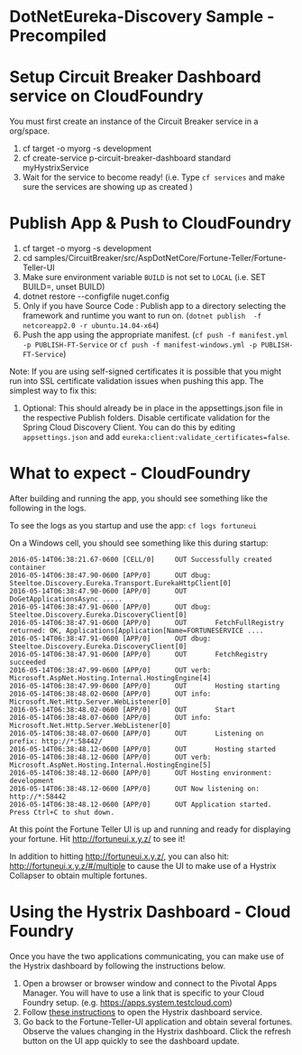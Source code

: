 # DotNetEureka-Discovery Sample - Precompiled

# Setup Circuit Breaker Dashboard service on CloudFoundry
You must first create an instance of the Circuit Breaker service in a org/space.

1. cf target -o myorg -s development
2. cf create-service p-circuit-breaker-dashboard standard myHystrixService
3. Wait for the service to become ready! (i.e. Type `cf services` and make sure the services are showing up as created ) 

# Publish App & Push to CloudFoundry

1. cf target -o myorg -s development
2. cd samples/CircuitBreaker/src/AspDotNetCore/Fortune-Teller/Fortune-Teller-UI
3. Make sure environment variable `BUILD` is not set to `LOCAL` (i.e. SET BUILD=, unset BUILD)
4. dotnet restore --configfile nuget.config
5. Only if you have Source Code : Publish app to a directory selecting the framework and runtime you want to run on. 
(`dotnet publish  -f netcoreapp2.0 -r ubuntu.14.04-x64`)
6. Push the app using the appropriate manifest.
 (`cf push -f manifest.yml -p PUBLISH-FT-Service` or `cf push -f manifest-windows.yml -p PUBLISH-FT-Service`)


Note: If you are using self-signed certificates it is possible that you might run into SSL certificate validation issues when pushing this app. The simplest way to fix this:

1. Optional: This should already be in place in the appsettings.json file in the respective Publish folders. 
Disable certificate validation for the Spring Cloud Discovery Client.  You can do this by editing `appsettings.json` and add `eureka:client:validate_certificates=false`.

# What to expect - CloudFoundry
After building and running the app, you should see something like the following in the logs. 

To see the logs as you startup and use the app: `cf logs fortuneui`

On a Windows cell, you should see something like this during startup:
```
2016-05-14T06:38:21.67-0600 [CELL/0]     OUT Successfully created container
2016-05-14T06:38:47.90-0600 [APP/0]      OUT dbug: Steeltoe.Discovery.Eureka.Transport.EurekaHttpClient[0]
2016-05-14T06:38:47.90-0600 [APP/0]      OUT       DoGetApplicationsAsync .....
2016-05-14T06:38:47.91-0600 [APP/0]      OUT dbug: Steeltoe.Discovery.Eureka.DiscoveryClient[0]
2016-05-14T06:38:47.91-0600 [APP/0]      OUT       FetchFullRegistry returned: OK, Applications[Application[Name=FORTUNESERVICE ....
2016-05-14T06:38:47.91-0600 [APP/0]      OUT dbug: Steeltoe.Discovery.Eureka.DiscoveryClient[0]
2016-05-14T06:38:47.91-0600 [APP/0]      OUT       FetchRegistry succeeded
2016-05-14T06:38:47.99-0600 [APP/0]      OUT verb: Microsoft.AspNet.Hosting.Internal.HostingEngine[4]
2016-05-14T06:38:47.99-0600 [APP/0]      OUT       Hosting starting
2016-05-14T06:38:48.02-0600 [APP/0]      OUT info: Microsoft.Net.Http.Server.WebListener[0]
2016-05-14T06:38:48.02-0600 [APP/0]      OUT       Start
2016-05-14T06:38:48.07-0600 [APP/0]      OUT info: Microsoft.Net.Http.Server.WebListener[0]
2016-05-14T06:38:48.07-0600 [APP/0]      OUT       Listening on prefix: http://*:58442/
2016-05-14T06:38:48.12-0600 [APP/0]      OUT       Hosting started
2016-05-14T06:38:48.12-0600 [APP/0]      OUT verb: Microsoft.AspNet.Hosting.Internal.HostingEngine[5]
2016-05-14T06:38:48.12-0600 [APP/0]      OUT Hosting environment: development
2016-05-14T06:38:48.12-0600 [APP/0]      OUT Now listening on: http://*:58442
2016-05-14T06:38:48.12-0600 [APP/0]      OUT Application started. Press Ctrl+C to shut down.
```
At this point the Fortune Teller UI is up and running and ready for displaying your fortune. Hit http://fortuneui.x.y.z/ to see it!

In addition to hitting http://fortuneui.x.y.z/, you can also hit: http://fortuneui.x.y.z/#/multiple to cause the UI to make use of a Hystrix Collapser to obtain multiple fortunes.

# Using the Hystrix Dashboard - Cloud Foundry

Once you have the two applications communicating, you can make use of the Hystrix dashboard by following the instructions below.  

1. Open a browser or browser window and connect to the Pivotal Apps Manager.  You will have to use a link that is specific to your Cloud Foundry setup. (e.g. https://apps.system.testcloud.com)
2. Follow [these instructions](http://docs.pivotal.io/spring-cloud-services/1-3/common/circuit-breaker/using-the-dashboard.html) to open the Hystrix dashboard service.
3. Go back to the Fortune-Teller-UI application and obtain several fortunes.  Observe the values changing in the Hystrix dashboard.  Click the refresh button on the UI app quickly to see the dashboard update.
